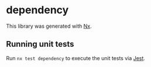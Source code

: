 # dependency

This library was generated with [Nx](https://nx.dev).

## Running unit tests

Run `nx test dependency` to execute the unit tests via [Jest](https://jestjs.io).
